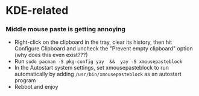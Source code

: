 # KDE-related

### Middle mouse paste is getting annoying

- Right-click on the clipboard in the tray, clear its history, then hit Configure Clipboard and uncheck the "Prevent empty clipboard" option (why does this even exist???)
- Run `sudo pacman -S pkg-config yay  &&  yay -S xmousepasteblock`
- In the Autostart system settings, set xmousepasteblock to run automatically by adding `/usr/bin/xmousepasteblock` as an autostart program
- Reboot and enjoy

